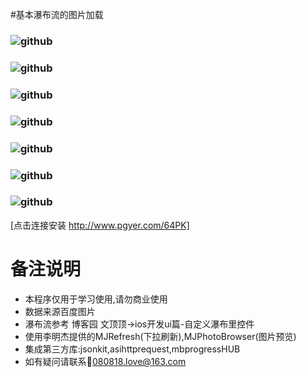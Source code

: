 #基本瀑布流的图片加载

### ![github](https://github.com/liyueliang/baiduimgShowManager/blob/master/BaiduImgShow/screenpng/1.png?raw=true)  
### ![github](https://github.com/liyueliang/baiduimgShowManager/blob/master/BaiduImgShow/screenpng/2.png?raw=true)  
### ![github](https://github.com/liyueliang/baiduimgShowManager/blob/master/BaiduImgShow/screenpng/3.png?raw=true)  
### ![github](https://github.com/liyueliang/baiduimgShowManager/blob/master/BaiduImgShow/screenpng/4.png?raw=true)  
### ![github](https://github.com/liyueliang/baiduimgShowManager/blob/master/BaiduImgShow/screenpng/5.png?raw=true)  
### ![github](https://github.com/liyueliang/baiduimgShowManager/blob/master/BaiduImgShow/screenpng/6.png?raw=true)  
### ![github](https://github.com/liyueliang/baiduimgShowManager/blob/master/BaiduImgShow/screenpng/7.png?raw=true)  

[点击连接安装 http://www.pgyer.com/64PK]
# 备注说明
 * 本程序仅用于学习使用,请勿商业使用
 * 数据来源百度图片
 * 瀑布流参考 博客园 文顶顶->ios开发ui篇-自定义瀑布里控件
 * 使用李明杰提供的MJRefresh(下拉刷新),MJPhotoBrowser(图片预览)
 * 集成第三方库:jsonkit,asihttprequest,mbprogressHUB
 * 如有疑问请联系:email:080818.love@163.com
